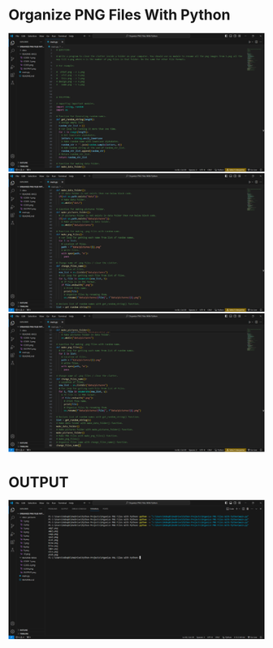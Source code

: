 # Organize PNG Files With Python

![Alt text](README-IMGS/CODE.png)
![Alt text](README-IMGS/CODE-1.png)
![Alt text](README-IMGS/CODE-2.png)

# OUTPUT

![Alt text](README-IMGS/OUTPUT.png)